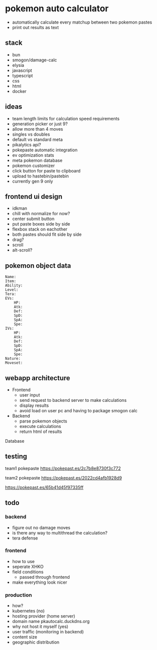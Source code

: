 # pokemon auto calculator
- automatically calculate every matchup between two pokemon pastes
- print out results as text

## stack
- bun
- smogon/damage-calc
- elysia
- javascript
- typescript
- css
- html
- docker


## ideas
- team length limits for calculation speed requirements
- generation picker or just 9?
- allow more than 4 moves
- singles vs doubles
- default vs standard meta
- pikalytics api?
- pokepaste automatic integration
- ev optimization stats
- meta pokemon database
- pokemon customizer
- click button for paste to clipboard
- upload to hastebin/pastebin
- currently gen 9 only

## frontend ui design
- idkman
- chill with normalize for now?
- center submit button
- put paste boxes side by side
- flexbox stack on eachother
- both pastes should fit side by side
- drag?
- scroll
- alt-scroll?

## pokemon object data
```
Name:
Item:
Ability:
Level:
Tera:
EVs: 
	HP:
	Atk:
	Def:
	SpD:
	SpA:
	Spe:
IVs:
	HP:
	Atk:
	Def:
	SpD:
	SpA:
	Spe:
Nature:
Moveset:
```

## webapp architecture

- Frontend
	- user input
	- send request to backend server to make calculations
	- display results
	- avoid load on user pc and having to package smogon calc
- Backend
	- parse pokemon objects
	- execute calculations
	- return html of results
	

Database

## testing
team1 pokepaste
https://pokepast.es/2c7b8e8730f3c772

team2 pokepaste
https://pokepast.es/2022cd4afb1928d9

https://pokepast.es/65b41d45f97335ff


## todo

### backend
- figure out no damage moves
- is there any way to multithread the calculation?
- tera defense

### frontend
- how to use
- seperate XHKO
- field conditions
	- passed through frontend
- make everything look nicer


### production
- how? 
- kubernetes (no)
- hosting provider (home server)
- domain name pkautocalc.duckdns.org
- why not host it myself (yes)
- user traffic (monitoring in backend)
- content size
- geographic distribution




